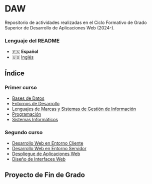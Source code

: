 # DAW

Repositorio de actividades realizadas en el Ciclo Formativo de Grado Superior de Desarrollo de Aplicaciones Web (2024-).

### Lenguaje del README

-   🇪🇸 **Español**
-   🇺🇸 [Inglés](./README-en.md)

## Índice

### Primer curso

-   [Bases de Datos](https://github.com/Qv1ko/DAM/tree/main/Bases%20de%20datos)
-   [Entornos de Desarrollo](https://github.com/Qv1ko/DAM/tree/main/Entornos%20de%20desarrollo)
-   [Lenguajes de Marcas y Sistemas de Gestión de Información](https://github.com/Qv1ko/DAM/tree/main/Lenguajes%20de%20marcas%20y%20sistemas%20de%20gesti%C3%B3n%20de%20informaci%C3%B3n)
-   [Programación](https://github.com/Qv1ko/DAM/tree/main/Programaci%C3%B3n)
-   [Sistemas Informáticos](https://github.com/Qv1ko/DAM/tree/main/Sistemas%20inform%C3%A1ticos)

### Segundo curso

-   [Desarrollo Web en Entorno Cliente](./desarrollo_web_entorno_cliente/)
-   [Desarrollo Web en Entorno Servidor](./desarrollo_web_entorno_servidor/)
-   [Despliegue de Aplicaciones Web](./despliegue_aplicaciones_web/)
-   [Diseño de Interfaces Web](./diseno_interfaces_web/)

## Proyecto de Fin de Grado
